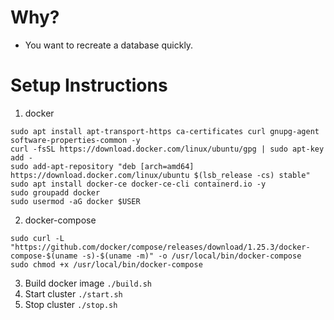 # Why?
- You want to recreate a database quickly.

# Setup Instructions
1. docker

```
sudo apt install apt-transport-https ca-certificates curl gnupg-agent software-properties-common -y
curl -fsSL https://download.docker.com/linux/ubuntu/gpg | sudo apt-key add -
sudo add-apt-repository "deb [arch=amd64] https://download.docker.com/linux/ubuntu $(lsb_release -cs) stable"
sudo apt install docker-ce docker-ce-cli containerd.io -y
sudo groupadd docker
sudo usermod -aG docker $USER
```
2. docker-compose

```
sudo curl -L "https://github.com/docker/compose/releases/download/1.25.3/docker-compose-$(uname -s)-$(uname -m)" -o /usr/local/bin/docker-compose
sudo chmod +x /usr/local/bin/docker-compose
```
3. Build docker image
`./build.sh`
4. Start cluster
`./start.sh`
5. Stop cluster
`./stop.sh`